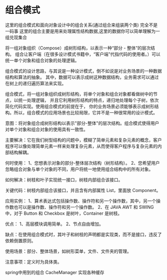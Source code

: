 # 组合模式
这里的组合模式和面向对象设计中的组合关系(通过组合来组装两个类) 完全不是一码事 
这里的组合主要是用来处理属性结构数据,这里的数据你可以简单理解为一组兑现集合

将一组对象组织（Compose）成树形结构，以表示一种“部分 - 整体”的层次结构。
组合让客户端（在很多设计模式书籍中，“客户端”代指代码的使用者。）可以统一单个对象和组合对象的处理逻辑。

组合模式的设计思路，与其说是一种设计模式，倒不如说是对业务场景的一种数据结构和算法的抽象。
其中，数据可以表示成树这种数据结构，业务需求可以通过在树上的递归遍历算法来实现。

组合模式，将一组对象组织成树形结构，将单个对象和组合对象都看做树中的节点，以统一处理逻辑，
并且它利用树形结构的特点，递归地处理每个子树，依次简化代码实现。使用组合模式的前提在于，
你的业务场景必须能够表示成树形结构。所以，组合模式的应用场景也比较局限，它并不是一种很常用的设计模式。

意图：将对象组合成树形结构以表示"部分-整体"的层次结构。组合模式使得用户对单个对象和组合对象的使用具有一致性。

主要解决：它在我们树型结构的问题中，模糊了简单元素和复杂元素的概念，客户程序可以像处理简单元素一样来处理复杂元素，从而使得客户程序与复杂元素的内部结构解耦。

何时使用： 1、您想表示对象的部分-整体层次结构（树形结构）。 2、您希望用户忽略组合对象与单个对象的不同，用户将统一地使用组合结构中的所有对象。

如何解决：树枝和叶子实现统一接口，树枝内部组合该接口。

关键代码：树枝内部组合该接口，并且含有内部属性 List，里面放 Component。

应用实例： 1、算术表达式包括操作数、操作符和另一个操作数，其中，另一个操作数也可以是操作数、操作符和另一个操作数。 2、在 JAVA AWT 和 SWING 中，对于 Button 和 Checkbox 是树叶，Container 是树枝。

优点： 1、高层模块调用简单。 2、节点自由增加。

缺点：在使用组合模式时，其叶子和树枝的声明都是实现类，而不是接口，违反了依赖倒置原则。

使用场景：部分、整体场景，如树形菜单，文件、文件夹的管理。

注意事项：定义时为具体类。

spring中用到的组合 CacheManager 实现各种缓存